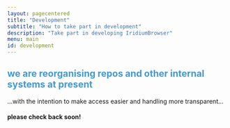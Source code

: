 ```yaml
---
layout: pagecentered
title: "Development"
subtitle: "How to take part in development"
description: "Take part in developing IridiumBrowser"
menu: main
id: development
---
```


<span class="fa fa-user-md " style="font-size:9em; color:#4499D4;"></span>


<h2 style="color:#4499D4;">we are reorganising repos and other internal systems at present</h2>
      
	  
	  
...with the intention to make access easier and handling more transparent...
     
	 
	 
#### please check back soon! #
